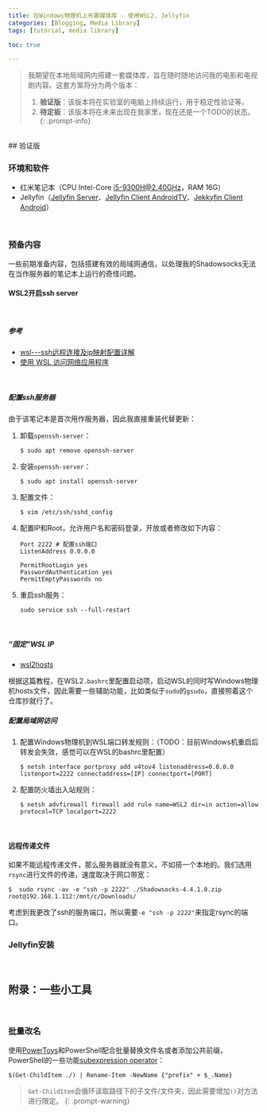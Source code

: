 ```yaml
---
title: 在Windows物理机上布置媒体库 - 使用WSL2, Jellyfin
categories: [Blogging, Media Library]
tags: [tutorial, media library]

toc: true

---
```


> 我期望在本地局域网内搭建一套媒体库，旨在随时随地访问我的电影和电视剧内容。这套方案将分为两个版本：
> 1. **验证版**：该版本将在实验室的电脑上持续运行，用于稳定性验证等。
> 2. **待定板**：该版本将在未来出现在我家里，现在还是一个TODO的状态。
{: .prompt-info}

<br />
## 验证版

<br />

### 环境和软件
- 红米笔记本（CPU Intel-Core i5-9300H@2.40GHz，RAM 16G）
- Jellyfin（[Jellyfin Server](https://github.com/jellyfin/jellyfin)、[Jellyfin Client AndroidTV](https://github.com/jellyfin/jellyfin-androidtv)、[Jekkyfin Client Android](https://github.com/jellyfin/jellyfin-android)）
<br />


### 预备内容

一些前期准备内容，包括搭建有效的局域网通信，以处理我的Shadowsocks无法在当作服务器的笔记本上运行的奇怪问题。
<br />


#### WSL2开启ssh server
<br />


##### 参考
- [wsl---ssh远程连接及ip映射配置详解](https://zhuanlan.zhihu.com/p/372601715)
- [使用 WSL 访问网络应用程序](https://learn.microsoft.com/zh-cn/windows/wsl/networking?source=recommendations)
<br />


##### 配置ssh服务器
由于该笔记本是首次用作服务器，因此我直接重装代替更新：
1. 卸载`openssh-server`：
    ```shell
    $ sudo apt remove openssh-server
    ```
2. 安装`openssh-server`：
    ```shell
    $ sudo apt install openssh-server
    ```
3. 配置文件：
    ```shell
    $ vim /etc/ssh/sshd_config
    ```
4. 配置IP和Root，允许用户名和密码登录，开放或者修改如下内容：
    ```shell
    Port 2222 # 配置ssh端口
    ListenAddress 0.0.0.0

    PermitRootLogin yes
    PasswordAuthentication yes
    PermitEmptyPasswords no
    ```
5. 重启ssh服务：
    ```shell
    sudo service ssh --full-restart
    ```
<br />


##### “固定”WSL IP

- [wsl2hosts](https://github.com/iamqiz/bash-wsl2-host/blob/main/README-CN.md)

根据这篇教程，在WSL2`.bashrc`里配置启动项，启动WSL的同时写Windows物理机hosts文件，因此需要一些辅助功能，比如类似于`sudo`的`gsudo`，直接照着这个仓库抄就行了。
<br />


##### 配置局域网访问

1. 配置Windows物理机到WSL端口转发规则：（TODO：目前Windows机重启后转发会失效，感觉可以在WSL的bashrc里配置）
    ```shell
    $ netsh interface portproxy add v4tov4 listenaddress=0.0.0.0 listenport=2222 connectaddress=[IP] connectport=[PORT]
    ```
2. 配置防火墙出入站规则：
    ```shell
    $ netsh advfirewall firewall add rule name=WSL2 dir=in action=allow protocol=TCP localport=2222
    ```
<br />


#### 远程传递文件

如果不能远程传递文件，那么服务器就没有意义，不如搭一个本地的。我们选用`rsync`进行文件的传递，速度取决于网口带宽：
```shell
$  sudo rsync -av -e "ssh -p 2222" ./Shadowsocks-4.4.1.0.zip  root@192.168.1.112:/mnt/c/Downloads/
```
考虑到我更改了ssh的服务端口，所以需要`-e "ssh -p 2222"`来指定rsync的端口。
<br />


### Jellyfin安装
<br />


## 附录：一些小工具
<br />


### 批量改名

使用[PowerToys](https://learn.microsoft.com/zh-cn/windows/powertoys/)和PowerShell配合批量替换文件名或者添加公共前缀，PowerShell的一些功能[subexpression operator](https://learn.microsoft.com/en-us/powershell/module/microsoft.powershell.core/about/about_operators?view=powershell-7.2#subexpression-operator--)：
```shell
$(Get-ChildItem ./) | Rename-Item -NewName {"prefix" + $_.Name}
```
> `Get-ChildItem`会循环读取路径下的子文件/文件夹，因此需要增加`()`对方法进行限定。
{: .prompt-warning}

